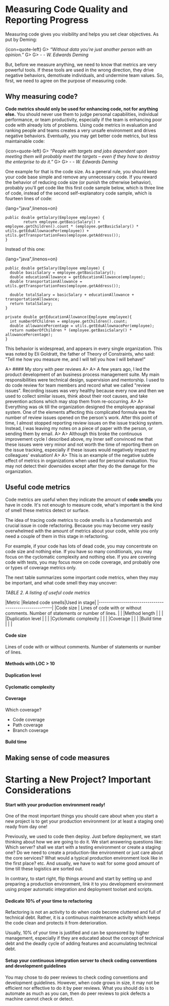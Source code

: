 # Measuring Code Quality and Reporting Progress

Measuring code gives you visibility and helps you set clear objectives. As put by Deming:

{icon=quote-left}
G> *“Without data you’re just another person with an opinion.”*
G>
G> \- *- W. Edwards Deming*

But, before we measure anything, we need to know that metrics are very powerful tools. If these tools are used in the wrong direction, they drive negative behaviors, demotivate individuals, and undermine team values. So, first, we need to agree on the purpose of measuring code.

## Why measuring code?

**Code metrics should only be used for enhancing code, not for anything else.** You should never use them to judge personal capabilities, individual performance, or team productivity, especially if the team is enhancing poor code with already lots of problems. Using code metrics in evaluation and ranking people and teams creates a very unsafe environment and drives negative behaviors. Eventually, you may get better code metrics, but less maintainable code:

{icon=quote-left}
G> *“People with targets and jobs dependent upon meeting them will probably meet the targets – even if they have to destroy the enterprise to do it.”*
G>
G> \- *- W. Edwards Deming*

One example for that is the code size. As a general rule, you should keep your code base simple and remove any unnecessary code. If you reward the behavior of reducing code size (or punish the otherwise behavior), probably you'll get code like this first code sample below, which is three line of code, instead of the second self-explanatory code sample, which is fourteen lines of code:

{lang="java",linenos=on}
~~~~~~~~
public double getSalary(Employee employee) {
		return employee.getBasicSalary() + employee.getChildren().count * (employee.getBasicSalary() * utils.getEduAllownacePer(employee)) + utils.getTransportationFees(employee.getAddress());
}
~~~~~~~~

Instead of this one:

{lang="java",linenos=on}
~~~~~~~~
public double getSalary(Employee employee) {
  double basicSalary = employee.getBasicSalary();
  double educationAllowance = getEducationAllowance(employee);
  double transportationAllowance = utils.getTransportationFees(employee.getAddress());

  double totalSalary = basicSalary + educationAllowance + transportationAllowance;
  return totalSalary;
}

private double getEducationAllowance(Employee employee){
  int numberOfChildren = employee.getChildren().count;
  double allowancePercentage = utils.getEduAllownacePer(employee);
  return numberOfChildren * (employee.getBasicSalary() * allowancePercentage);
}
~~~~~~~~

This behavior is widespread, and appears in every single organization. This was noted by Eli Goldratt, the father of Theory of Constraints, who said: "Tell me how you measure me, and I will tell you how I will behave!"

A> #### My story with peer reviews
A>
A> A few years ago, I led the product development of an business process management suite. My main responsibilities were technical design, supervision and mentorship. I used to do code review for team members and record what we called "review issues". Recording issues was very healthy because every now and then we used to collect similar issues, think about their root causes, and take prevention actions which may stop them from re-occurring.
A>
A> Everything was ok till the organization designed the employee appraisal system. One of the elements affecting this complicated formula was the number of review issues opened on the person's work. After this point of time, I almost stopped reporting review issues on the issue tracking system. Instead, I was leaving my notes on a piece of paper with the person, or sending them by email.
A>
A> Although this broke the continuous improvement cycle I described above, my Inner self convinced me that these issues were very minor and not worth the time of reporting them on the issue tracking, especially if these issues would negatively impact my colleagues' evaluation!
A>
A> This is an example of the negative subtle effect of metrics in organizations when used for personal evaluation. You may not detect their downsides except after they do the damage for the organization.

## Useful code metrics

Code metrics are useful when they indicate the amount of **code smells** you have in code. It's not enough to measure code, what's important is the kind of smell these metrics detect or surface.

The idea of tracing code metrics to code smells is a fundamentals and crucial issue in code refactoring. Because you may become very easily overwhelmed with the amount of metrics about your code, while you only need a couple of them in this stage in refactoring.

For example, if your code has lots of dead code, you may concentrate on code size and nothing else. If you have so many conditionals, you may focus on the cyclomatic complexity and nothing else. If you are covering code with tests, you may focus more on code coverage, and probably one or types of coverage metrics only.

The next table summarizes some important code metrics, when they may be important, and what code smell they may uncover:

*TABLE 2. A listing of useful code metrics*

|Metric     |Related code smells|Used in stage|
|-------------------------------------------------------|
|Code size            | Lines of code with or without comments. Number of statements or number of lines.       |        |
|Method length        |    |     |
|Duplication level |      |        |
|Cyclomatic complexity   |   |   |
|Coverage   |   |   |
|Build time   |   |   |

#### Code size

Lines of code with or without comments. Number of statements or number of lines.

#### Methods with LOC > 10

#### Duplication level

#### Cyclomatic complexity

#### Coverage

Which coverage?

* Code coverage
* Path coverage
* Branch coverage

#### Build time

## Making sense of code measures

# Starting a New Project? Important Considerations

#### Start with your production environment ready!

One of the most important things you should care about when you start a new project is to get your production environment (or at least a staging one) ready from day one!

Previously, we used to code then deploy. Just before deployment, we start thinking about how we are going to do it. We start answering questions like: Which server? shall we start with a testing environment or create a staging one? Do we need to create a production-like environment or just care about the core services? What would a typical production environment look like in the first place? etc. And usually, we have to wait for some good amount of time till these logistics are sorted out.

In contrary, to start right, flip things around and start by setting up and preparing a production environment, link it to you development environment using proper automatic integration and deployment toolset and scripts.

#### Dedicate 10% of your time to refactoring

Refactoring is not an activity to do when code become cluttered and full of technical debt. Rather, it is a continuous maintenance activity which keeps the code clean and protects it from deterioration.

Usually, 10% of your time is justified and can be sponsored by higher management, especially if they are educated about the concept of technical debt and the deadly cycle of adding features and accumulating technical debt.

#### Setup your continuous integration server to check coding conventions and development guidelines

You may chose to do peer reviews to check coding conventions and development guidelines. However, when code grows in size, it may not be efficient nor effective to do it by peer reviews. What you should do is to automate as much as you can, then do peer reviews to pick defects a machine cannot check or detect.
